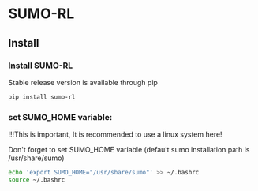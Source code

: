 

# SUMO-RL


## Install
### Install SUMO-RL

Stable release version is available through pip
```bash
pip install sumo-rl
```

### set SUMO_HOME variable:

!!!This is important, It is recommended to use a linux system here!

Don't forget to set SUMO_HOME variable (default sumo installation path is /usr/share/sumo)
```bash
echo 'export SUMO_HOME="/usr/share/sumo"' >> ~/.bashrc
source ~/.bashrc
```
